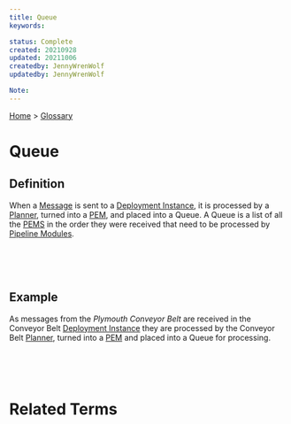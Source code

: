 ```yaml
---
title: Queue
keywords: 

status: Complete
created: 20210928
updated: 20211006
createdby: JennyWrenWolf
updatedby: JennyWrenWolf

Note: 
---
```

[Home](../Index.md) > [Glossary](./Index.md)

# Queue
## Definition
When a [Message](./Message.md) is sent to a [Deployment Instance](./DeploymentInstance), it is processed by a [Planner](./Planner.md), turned into a [PEM](./PEM.md), and placed into a Queue.  A Queue is a list of all the [PEMS](./PEM.md) in the order they were received that need to be processed by [Pipeline Modules](./PipelineModule).

<br>
<br>
<br>

## Example
As messages from the *Plymouth Conveyor Belt* are received in the Conveyor Belt [Deployment Instance](./DeploymentInstance,) they are processed by the Conveyor Belt [Planner](./Planner), turned into a [PEM](./PEM.md) and placed into a Queue for processing.

<br>
<br>
<br>

# Related Terms 
